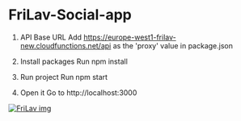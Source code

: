 # FriLav-Social-app

1. API Base URL
Add https://europe-west1-frilav-new.cloudfunctions.net/api as the 'proxy' value in package.json

2. Install packages
Run npm install

3. Run project
Run npm start

4. Open it
Go to http://localhost:3000



[![FriLav img](https://img.youtube.com/vi/Ht2Ow55ySuk/0.jpg)](https://www.youtube.com/embed/Ht2Ow55ySuk)
